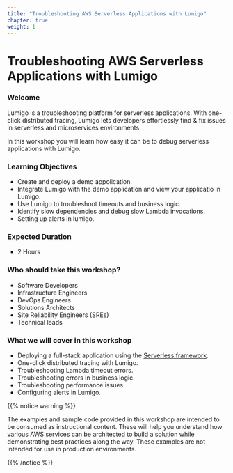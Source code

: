 ```yaml
---
title: "Troubleshooting AWS Serverless Applications with Lumigo"
chapter: true
weight: 1
---
```


# Troubleshooting AWS Serverless Applications with Lumigo

### Welcome

Lumigo is a troubleshooting platform for serverless applications. With one-click distributed tracing, Lumigo lets developers effortlessly find & fix issues in serverless and microservices environments.

In this workshop you will learn how easy it can be to debug serverless applications with Lumigo.


### Learning Objectives

- Create and deploy a demo appolication.
- Integrate Lumigo with the demo application and view your applicatio in Lumigo.
- Use Lumigo to troubleshoot timeouts and business logic.
- Identify slow dependencies and debug slow Lambda invocations.
- Setting up alerts in lumigo.

### Expected Duration
- 2 Hours

### Who should take this workshop?

- Software Developers
- Infrastructure Engineers
- DevOps Engineers
- Solutions Architects
- Site Reliability Engineers (SREs)
- Technical leads

### What we will cover in this workshop

- Deploying a full-stack application using the [Serverless framework](https://www.serverless.com/open-source/).
- One-click distributed tracing with Lumigo.
- Troubleshooting Lambda timeout errors.
- Troubleshooting errors in business logic.
- Troubleshooting performance issues.
- Configuring alerts in Lumigo.

{{% notice warning %}}
<p style='text-align: left;'>
The examples and sample code provided in this workshop are intended to be consumed as instructional content. These will help you understand how various AWS services can be architected to build a solution while demonstrating best practices along the way. These examples are not intended for use in production environments.
</p>
{{% /notice %}}